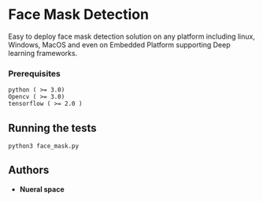 # Face Mask Detection

Easy to deploy face mask detection solution on any platform including linux, Windows, MacOS and even on Embedded Platform supporting Deep learning frameworks.

### Prerequisites

```
python ( >= 3.0)
Opencv ( >= 3.0)
tensorflow ( >= 2.0 )

```

## Running the tests

```
python3 face_mask.py

```
## Authors

* **Nueral space**
